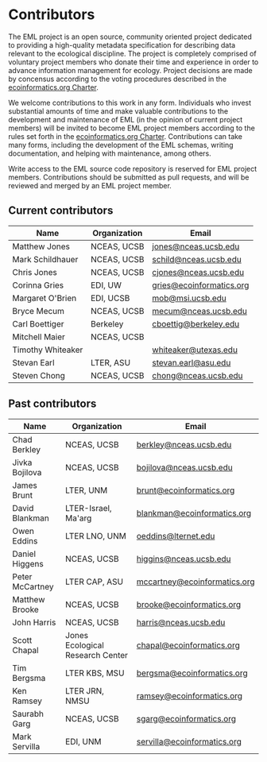 # Contributors

The EML project is an open source, community oriented project
dedicated to providing a high-quality metadata specification
for describing data relevant to the ecological discipline.
The project is completely comprised of voluntary project
members who donate their time and experience in order to advance
information management for ecology. Project decisions are made by
concensus according to the voting procedures described in the 
[ecoinformatics.org Charter](http://www.ecoinformatics.org/charter.html).

We welcome contributions to this work in any form.  Individuals
who invest substantial amounts of time and make valuable
contributions to the development and maintenance of EML (in the
opinion of current project members) will be invited to become
EML project members according to the rules set forth in the <a
href="http://www.ecoinformatics.org/charter.html">ecoinformatics.org
Charter</a>. Contributions can take many forms, including the
development of the EML schemas, writing documentation, and helping
with maintenance, among others.

Write access to the EML source code repository is reserved for
EML project members. Contributions should be submitted as pull
requests, and will be reviewed and merged by an EML project member.

## Current contributors

Name | Organization | Email
----|---------------|------
Matthew Jones | NCEAS, UCSB | jones@nceas.ucsb.edu
Mark Schildhauer | NCEAS, UCSB | schild@nceas.ucsb.edu
Chris Jones | NCEAS, UCSB | cjones@nceas.ucsb.edu
Corinna Gries | EDI, UW | gries@ecoinformatics.org
Margaret O'Brien | EDI, UCSB | mob@msi.ucsb.edu
Bryce Mecum | NCEAS, UCSB | mecum@nceas.ucsb.edu
Carl Boettiger |Berkeley | cboettig@berkeley.edu
Mitchell Maier | NCEAS, UCSB |
Timothy Whiteaker | | whiteaker@utexas.edu
Stevan Earl | LTER, ASU | stevan.earl@asu.edu
Steven Chong | NCEAS, UCSB | chong@nceas.ucsb.edu

## Past contributors

Name | Organization | Email
----|---------------|------
Chad Berkley | NCEAS, UCSB | berkley@nceas.ucsb.edu
Jivka Bojilova | NCEAS, UCSB | bojilova@nceas.ucsb.edu
James Brunt | LTER, UNM | brunt@ecoinformatics.org
David Blankman | LTER-Israel, Ma'arg | blankman@ecoinformatics.org
Owen Eddins | LTER LNO, UNM | oeddins@lternet.edu
Daniel Higgens | NCEAS, UCSB | higgins@nceas.ucsb.edu
Peter McCartney | LTER CAP, ASU | mccartney@ecoinformatics.org
Matthew Brooke | NCEAS, UCSB | brooke@ecoinformatics.org
John Harris | NCEAS, UCSB | harris@nceas.ucsb.edu
Scott Chapal | Jones Ecological Research Center | chapal@ecoinformatics.org
Tim Bergsma | LTER KBS, MSU | bergsma@ecoinformatics.org
Ken Ramsey | LTER JRN, NMSU | ramsey@ecoinformatics.org
Saurabh Garg | NCEAS, UCSB | sgarg@ecoinformatics.org
Mark Servilla | EDI, UNM | servilla@ecoinformatics.org


